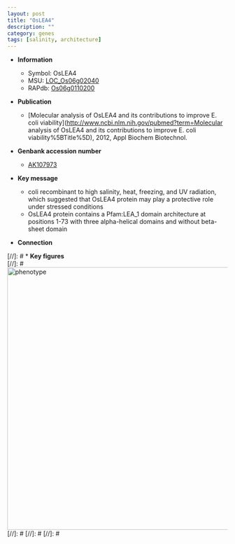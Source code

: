 ```yaml
---
layout: post
title: "OsLEA4"
description: ""
category: genes
tags: [salinity, architecture]
---
```


* **Information**  
    + Symbol: OsLEA4  
    + MSU: [LOC_Os06g02040](http://rice.plantbiology.msu.edu/cgi-bin/ORF_infopage.cgi?orf=LOC_Os06g02040)  
    + RAPdb: [Os06g0110200](http://rapdb.dna.affrc.go.jp/viewer/gbrowse_details/irgsp1?name=Os06g0110200)  

* **Publication**  
    + [Molecular analysis of OsLEA4 and its contributions to improve E. coli viability](http://www.ncbi.nlm.nih.gov/pubmed?term=Molecular analysis of OsLEA4 and its contributions to improve E. coli viability%5BTitle%5D), 2012, Appl Biochem Biotechnol.

* **Genbank accession number**  
    + [AK107973](http://www.ncbi.nlm.nih.gov/nuccore/AK107973)

* **Key message**  
    + coli recombinant to high salinity, heat, freezing, and UV radiation, which suggested that OsLEA4 protein may play a protective role under stressed conditions
    + OsLEA4 protein contains a Pfam:LEA_1 domain architecture at positions 1-73 with three alpha-helical domains and without beta-sheet domain

* **Connection**  

[//]: # * **Key figures**  
[//]: # <img src="http://funRiceGenes.github.io/images/OsLEA4.pheno.png" alt="phenotype"  style="width: 600px;"/>
[//]: # 
[//]: # 
[//]: # 
